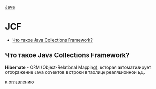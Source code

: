 [Java](README.md)

# JCF
  - [Что такое Java Collections Framework?](#что-такое-java-collections-framework)

## Что такое Java Collections Framework?
__Hibernate__ - ORM (Object-Relational Mapping), которая автоматизирует отображение Java объектов в строки в таблице реаляционной БД. 

[к оглавлению](#JCF)

